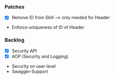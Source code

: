 ### Patches 
- [x] Remove ID from Skill --> only needed for Header
- Enforce uniqueness of ID of Header

### Backlog
- [x] Security API
- [x] AOP (Security and Logging)
- Security on user level
- Swagger-Support
